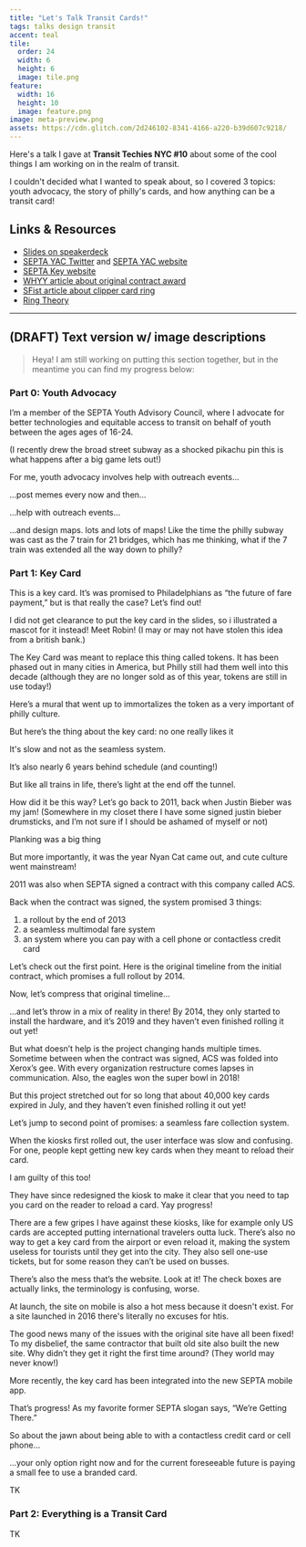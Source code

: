 ```yaml
---
title: "Let's Talk Transit Cards!"
tags: talks design transit
accent: teal
tile:
  order: 24
  width: 6
  height: 6
  image: tile.png
feature:
  width: 16
  height: 10
  image: feature.png
image: meta-preview.png
assets: https://cdn.glitch.com/2d246102-8341-4166-a220-b39d607c9218/
---
```


Here's a talk I gave at **Transit Techies NYC #10** about some of the cool things I am working on in the realm of transit.

I couldn't decided what I wanted to speak about, so I covered 3 topics: youth advocacy, the story of philly's cards, and how anything can be a transit card!

<script async class="speakerdeck-embed" data-id="731f1eaf7eb249029e4ddcb9d553f1cc" data-ratio="1.77777777777778" src="//speakerdeck.com/assets/embed.js"></script>

## Links & Resources

- [Slides on speakerdeck](https://speakerdeck.com/pixely/lets-talk-transit-cards)
- [SEPTA YAC Twitter](https://twitter.com/septayac) and [SEPTA YAC website](https://septayac.com)
- [SEPTA Key website](https://septakey.org/)
- [WHYY article about original contract award](https://whyy.org/articles/septa-awards-1295-million-contract-build-new-fare-system/)
- [SFist article about clipper card ring](https://sfist.com/2019/03/28/local-genius-turned-her-clipper-card-into-a-piece-of-jewelry/)
- [Ring Theory](http://www.ringtheory.com)

---

## (DRAFT) Text version w/ image descriptions

> Heya! I am still working on putting this section together, but in the meantime you can find my progress below:

### Part 0: Youth Advocacy

I’m a member of the SEPTA Youth Advisory Council, where I advocate for better technologies and equitable access to transit on behalf of youth between the ages ages of 16-24.

(I recently drew the broad street subway as a shocked pikachu pin this is what happens after a big game lets out!)

For me, youth advocacy involves help with outreach events...

…post memes every now and then…

…help with outreach events…

…and design maps. lots and lots of maps! Like the time the philly subway was cast as the 7 train for 21 bridges, which has me thinking, what if the 7 train was extended all the way down to philly?

### Part 1: Key Card

This is a key card. It’s was promised to Philadelphians as “the future of fare payment,” but is that really the case? Let’s find out!

I did not get clearance to put the key card in the slides, so i illustrated a mascot for it instead! Meet Robin! (I may or may not have stolen this idea from a british bank.)

The Key Card was meant to replace this thing called tokens. It has been phased out in many cities in America, but Philly still had them well into this decade (although they are no longer sold as of this year, tokens are still in use today!)

Here’s a mural that went up to immortalizes the token as a very important of philly culture.

But here’s the thing about the key card: no one really likes it

It's slow and not as the seamless system.

It’s also nearly 6 years behind schedule (and counting!)

But like all trains in life, there’s light at the end off the tunnel.

How did it be this way? Let’s go back to 2011, back when Justin Bieber was my jam! (Somewhere in my closet there I have some signed justin bieber drumsticks, and I’m not sure if I should be ashamed of myself or not)

Planking was a big thing

But more importantly, it was the year Nyan Cat came out, and cute culture went mainstream!

2011 was also when SEPTA signed a contract with this company called ACS.

Back when the contract was signed, the system promised 3 things:

1. a rollout by the end of 2013
2. a seamless multimodal fare system
3. an system where you can pay with a cell phone or contactless credit card

Let’s check out the first point. Here is the original timeline from the initial contract, which promises a full rollout by 2014.

Now, let’s compress that original timeline…

…and let’s throw in a mix of reality in there! By 2014, they only started to install the hardware, and it’s 2019 and they haven’t even finished rolling it out yet!

But what doesn’t help is the project changing hands multiple times. Sometime between when the contract was signed, ACS was folded into Xerox’s gee. With every organization restructure comes lapses in communication. Also, the eagles won the super bowl in 2018!

But this project stretched out for so long that about 40,000 key cards expired in July, and they haven’t even finished rolling it out yet!

Let’s jump to second point of promises: a seamless fare collection system.

When the kiosks first rolled out, the user interface was slow and confusing. For one, people kept getting new key cards when they meant to reload their card.

I am guilty of this too!

They have since redesigned the kiosk to make it clear that you need to tap you card on the reader to reload a card. Yay progress!

There are a few gripes I have against these kiosks, like for example only US cards are accepted putting international travelers outta luck. There’s also no way to get a key card from the airport or even reload it, making the system useless for tourists until they get into the city. They also sell one-use tickets, but for some reason they can’t be used on busses.

There’s also the mess that’s the website. Look at it! The check boxes are actually links, the terminology is confusing, worse.

At launch, the site on mobile is also a hot mess because it doesn't exist. For a site launched in 2016 there's literally no excuses for htis.

The good news many of the issues with the original site have all been fixed! To my disbelief, the same contractor that built old site also built the new site. Why didn’t they get it right the first time around? (They world may never know!)

More recently, the key card has been integrated into the new SEPTA mobile app.

That’s progress! As my favorite former SEPTA slogan says, “We’re Getting There.”

So about the jawn about being able to with a contactless credit card or cell phone…

…your only option right now and for the current foreseeable future is paying a small fee to use a branded card.

TK

### Part 2: Everything is a Transit Card

TK